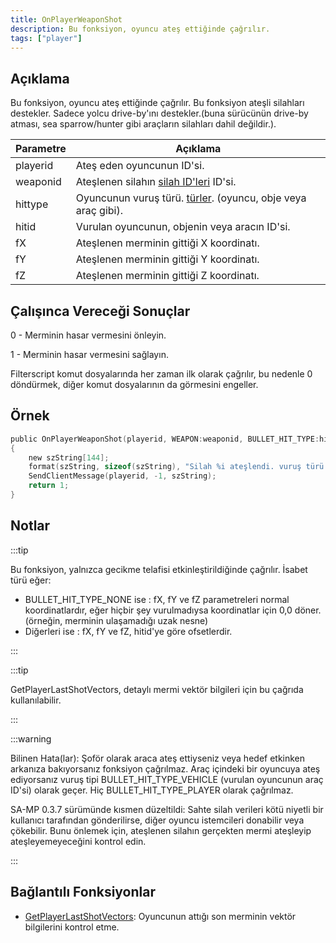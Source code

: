 ```yaml
---
title: OnPlayerWeaponShot
description: Bu fonksiyon, oyuncu ateş ettiğinde çağrılır.
tags: ["player"]
---
```


## Açıklama

Bu fonksiyon, oyuncu ateş ettiğinde çağrılır. Bu fonksiyon ateşli silahları destekler. Sadece yolcu drive-by'ını destekler.(buna sürücünün drive-by atması, sea sparrow/hunter gibi araçların silahları dahil değildir.).

| Parametre | Açıklama                                                                                                  |
| --------- | --------------------------------------------------------------------------------------------------------- |
| playerid  | Ateş eden oyuncunun ID'si.                                                                                |
| weaponid  | Ateşlenen silahın [silah ID'leri](../resources/weaponids) ID'si.                                          |
| hittype   | Oyuncunun vuruş türü. [türler](../resources/bullethittypes). (oyuncu, obje veya araç gibi).               |
| hitid     | Vurulan oyuncunun, objenin veya aracın ID'si.                                                             |
| fX        | Ateşlenen merminin gittiği X koordinatı.                                                                  |
| fY        | Ateşlenen merminin gittiği Y koordinatı.                                                                  |
| fZ        | Ateşlenen merminin gittiği Z koordinatı.                                                                  |

## Çalışınca Vereceği Sonuçlar

0 - Merminin hasar vermesini önleyin.

1 - Merminin hasar vermesini sağlayın.

Filterscript komut dosyalarında her zaman ilk olarak çağrılır, bu nedenle 0 döndürmek, diğer komut dosyalarının da görmesini engeller.

## Örnek

```c
public OnPlayerWeaponShot(playerid, WEAPON:weaponid, BULLET_HIT_TYPE:hittype, hitid, Float:fX, Float:fY, Float:fZ)
{
    new szString[144];
    format(szString, sizeof(szString), "Silah %i ateşlendi. vuruş türü: %i   vurulan id: %i   koordinatlar: %f, %f, %f", weaponid, hittype, hitid, fX, fY, fZ);
    SendClientMessage(playerid, -1, szString);
    return 1;
}
```

## Notlar

:::tip

Bu fonksiyon, yalnızca gecikme telafisi etkinleştirildiğinde çağrılır. İsabet türü eğer:

- BULLET_HIT_TYPE_NONE ise : fX, fY ve fZ parametreleri normal koordinatlardır, eğer hiçbir şey vurulmadıysa koordinatlar için 0,0 döner. (örneğin, merminin ulaşamadığı uzak nesne)
- Diğerleri ise : fX, fY ve fZ, hitid'ye göre ofsetlerdir.

:::

:::tip

GetPlayerLastShotVectors, detaylı mermi vektör bilgileri için bu çağrıda kullanılabilir.

:::

:::warning

Bilinen Hata(lar): Şoför olarak araca ateş ettiyseniz veya hedef etkinken arkanıza bakıyorsanız fonksiyon çağrılmaz. Araç içindeki bir oyuncuya ateş ediyorsanız vuruş tipi BULLET_HIT_TYPE_VEHICLE (vurulan oyuncunun araç ID'si) olarak geçer. Hiç BULLET_HIT_TYPE_PLAYER olarak çağrılmaz. 

SA-MP 0.3.7 sürümünde kısmen düzeltildi: Sahte silah verileri kötü niyetli bir kullanıcı tarafından gönderilirse, diğer oyuncu istemcileri donabilir veya çökebilir. Bunu önlemek için, ateşlenen silahın gerçekten mermi ateşleyip ateşleyemeyeceğini kontrol edin. 

:::

## Bağlantılı Fonksiyonlar

- [GetPlayerLastShotVectors](../functions/GetPlayerLastShotVectors): Oyuncunun attığı son merminin vektör bilgilerini kontrol etme.
